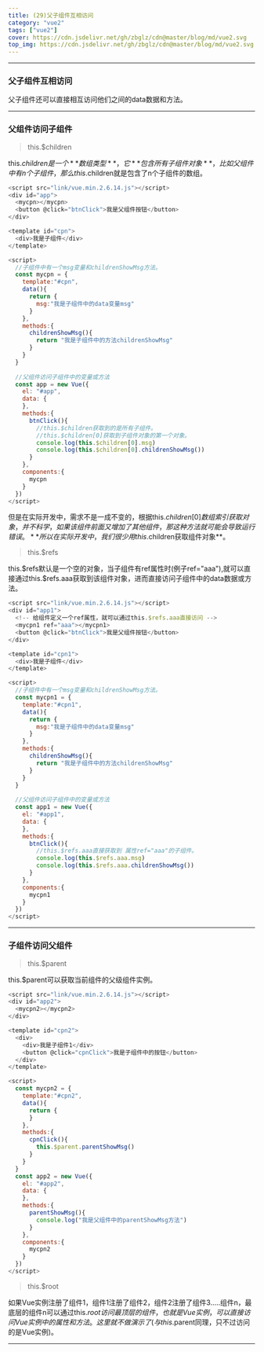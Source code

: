 ```yaml
---
title: (29)父子组件互相访问
category: "vue2"
tags: ["vue2"]
cover: https://cdn.jsdelivr.net/gh/zbglz/cdn@master/blog/md/vue2.svg
top_img: https://cdn.jsdelivr.net/gh/zbglz/cdn@master/blog/md/vue2.svg
---
```


***

### 父子组件互相访问

父子组件还可以直接相互访问他们之间的data数据和方法。

***

### 父组件访问子组件

> this.$children

this.$children是一个**数组类型**，它**包含所有子组件对象**，比如父组件中有n个子组件，那么this.$children就是包含了n个子组件的数组。


```js vue2
<script src="link/vue.min.2.6.14.js"></script>
<div id="app">
  <mycpn></mycpn>
  <button @click="btnClick">我是父组件按钮</button>
</div>

<template id="cpn">
  <div>我是子组件</div>
</template>

<script>
  //子组件中有一个msg变量和childrenShowMsg方法。
  const mycpn = {
    template:"#cpn",
    data(){
      return {
        msg:"我是子组件中的data变量msg"
      }
    },
    methods:{
      childrenShowMsg(){
        return "我是子组件中的方法childrenShowMsg"
      }
    }
  }
  
  //父组件访问子组件中的变量或方法
  const app = new Vue({
    el: "#app",
    data: {
    },
    methods:{
      btnClick(){
        //this.$children获取到的是所有子组件。
        //this.$children[0]获取到子组件对象的第一个对象。
        console.log(this.$children[0].msg)
        console.log(this.$children[0].childrenShowMsg())
      }
    },
    components:{
      mycpn
    }
  })
</script>
```


但是在实际开发中，需求不是一成不变的，根据this.$children[0]数组索引获取对象，并不科学，如果该组件前面又增加了其他组件，那这种方法就可能会导致运行错误。**所以在实际开发中，我们很少用this.$children获取组件对象**。

> this.$refs

this.$refs默认是一个空的对象，当子组件有ref属性时(例子ref="aaa"),就可以直接通过this.$refs.aaa获取到该组件对象，进而直接访问子组件中的data数据或方法。


```js vue2
<script src="link/vue.min.2.6.14.js"></script>
<div id="app1">
  <!-- 给组件定义一个ref属性，就可以通过this.$refs.aaa直接访问 -->
  <mycpn1 ref="aaa"></mycpn1>
  <button @click="btnClick">我是父组件按钮</button>
</div>

<template id="cpn1">
  <div>我是子组件</div>
</template>

<script>
  //子组件中有一个msg变量和childrenShowMsg方法。
  const mycpn1 = {
    template:"#cpn1",
    data(){
      return {
        msg:"我是子组件中的data变量msg"
      }
    },
    methods:{
      childrenShowMsg(){
        return "我是子组件中的方法childrenShowMsg"
      }
    }
  }
  
  //父组件访问子组件中的变量或方法
  const app1 = new Vue({
    el: "#app1",
    data: {
    },
    methods:{
      btnClick(){
        //this.$refs.aaa直接获取到 属性ref="aaa"的子组件。
        console.log(this.$refs.aaa.msg)
        console.log(this.$refs.aaa.childrenShowMsg())
      }
    },
    components:{
      mycpn1
    }
  })
</script>
```


***

### 子组件访问父组件

> this.$parent

this.$parent可以获取当前组件的父级组件实例。


```js vue2
<script src="link/vue.min.2.6.14.js"></script>
<div id="app2">
  <mycpn2></mycpn2>
</div>

<template id="cpn2">
  <div>
    <div>我是子组件1</div>
    <button @click="cpnClick">我是子组件中的按钮</button>
  </div>
</template>

<script>
  const mycpn2 = {
    template:"#cpn2",
    data(){
      return {
      }
    },
    methods:{
      cpnClick(){
        this.$parent.parentShowMsg()
      }
    }
  }
  const app2 = new Vue({
    el: "#app2",
    data: {
    },
    methods:{
      parentShowMsg(){
        console.log("我是父组件中的parentShowMsg方法")
      }
    },
    components:{
      mycpn2
    }
  })
</script>
```


> this.$root

如果Vue实例注册了组件1，组件1注册了组件2，组件2注册了组件3.....组件n，最底层的组件n可以通过this.$root访问最顶层的组件，也就是Vue实例，可以直接访问Vue实例中的属性和方法。这里就不做演示了(与this.$parent同理，只不过访问的是Vue实例)。


***